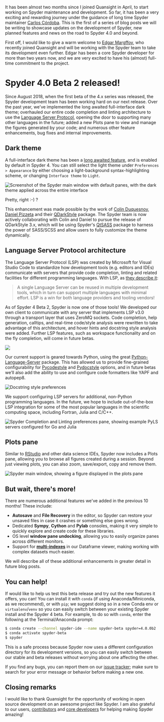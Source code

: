 <!--
.. title: Spyder 4.0 takes a big step closer with the release of Beta 2!
.. slug: spyder-4-beta2-release
.. date: 2019-05-21 15:02:50 UTC-05:00
.. author: Gonzalo Peña-Castellanos
.. tags: Spyder, Labs
.. category: 
.. link: 
.. description: 
.. type: text
-->

It has been almost two months since I joined Quansight in April, to start 
working on Spyder maintenance and 
development. So far, it has been a very exciting and rewarding journey under 
the guidance of long time Spyder maintainer
[Carlos Córdoba](https://github.com/ccordoba12).
This is the first of a series of blog posts we will be writing to showcase 
updates on the development of Spyder, new planned features and news on the 
road to Spyder 4.0 and beyond.

First off, I would like to give a warm welcome to
[Edgar Margffoy](https://github.com/andfoy),
who recently joined Quansight and will be working with the Spyder team to
take its development even further. Edgar has been a core Spyder developer 
for more than two years now, and we are very excited to have his (almost)
full-time commitment to the project.

# Spyder 4.0 Beta 2 released!

Since August 2018, when the first beta of the 4.x series was released, the
Spyder development team has been working hard on our next release.
Over the past year, we've implemented the long awaited full-interface dark theme;
overhauled our entire code completion and linting architecture to use the
[Language Server Protocol](https://microsoft.github.io/language-server-protocol/),
opening the door to supporting many other languages in the future;
added a new Plots pane to view and manage the figures generated by your code;
and numerous other feature enhancements, bug fixes and internal improvements.

## Dark theme

A full-interface dark theme has been a
[long awaited feature](https://github.com/spyder-ide/spyder/issues/2350),
and is enabled by default in Spyder 4. You can still select the
light theme under  ``Preferences > Appearance`` by either choosing a light-background
syntax-highlighting scheme, or changing ``Interface theme`` to ``Light``.

![Screenshot of the Spyder main window with default panes, with the dark theme applied across the entire interface ](/images/spyder-qdarkstyle.png)

Pretty, right :-) ?

<!-- TEASER_END -->

This enhancement was made possible by the work of
[Colin Duquesnoy](https://github.com/ColinDuquesnoy),
[Daniel Pizzeta](https://github.com/DPizzeta)
and their [QDarkStyle](https://github.com/ColinDuquesnoy/QDarkStyleSheet/)
package. The Spyder team is now actively collaborating with Colin and Daniel
to pursue the release of QDarkStyle 3.x, which will be using Spyder's
[QtSASS](https://github.com/spyder-ide/qtsass/)
package to harness the power of SASS/SCSS and allow users to fully customize
the theme dynamically.


## Language Server Protocol architecture

The Language Server Protocol (LSP) was created by Microsoft for Visual Studio Code to standardize how
development tools (e.g. editors and IDEs) communicate with
servers that provide code completion, linting and related facilities for
different programming languages. With LSP, as
[they describe it](https://microsoft.github.io/language-server-protocol/):

> A single Language Server can be reused in multiple development tools,
> which in turn can support multiple languages with minimal effort.
> LSP is a win for both language providers and tooling vendors!

As of Spyder 4 Beta 2, Spyder is now one of those tools!
We developed our own client to communicate with any server that implements
LSP v3.0 through a transport layer that uses ZeroMQ sockets. Code completion,
help generation, calltips, and real-time code/style analysis were rewritten to take advantage of this
architecture, and hover hints and docstring style analysis were added.
Further LSP features, such as workspace functionality and on the fly completion, will come in future betas.

<img src="/images/spyder-hover-hint-calltip.png" class="center" />

Our current support is geared towards Python, using the great
[Python-Language-Server](https://github.com/palantir/python-language-server)
package. This has allowed us to provide fine-grained configurability for
[Pycodestyle](http://pycodestyle.pycqa.org/en/stable/) and
[Pydocstyle](http://www.pydocstyle.org/en/stable/) options, and in future
betas we’ll also add the ability to use and configure code formatters like
YAPF and autopep8.

![Docstring style preferences ](/images/spyder-doc-prefs.png)

We support configuring LSP servers for additional, non-Python programming languages.
In the future, we hope to include out-of-the-box LSP integration for
some of the most popular languages in the scientific computing space,
including Fortran, Julia and C/C++.

![Spyder Completion and Linting preferences pane, showing example PyLS servers configured for Go and Julia ](spyder-preferences-lsp.png)

## Plots pane

Similar to [RStudio](https://www.rstudio.com/) and other data science IDEs,
Spyder now includes a Plots pane, allowing you to browse all figures created during a
session. Beyond just viewing plots, you can also zoom, save/export, copy and remove
them.

![Spyder main window, showing a figure displayed in the plots pane ](/images/spyder-plots.png)

## But wait, there's more!

There are numerous additional features we've added in the previous 10
months! These include:

* **Autosave** and **File Recovery** in the editor, so Spyder can restore your
unsaved files in case it crashes or something else goes wrong.
* Dedicated **Sympy**, **Cython** and **Pylab** consoles, making it
very simple to quickly explore and create code for these libraries.
* OS level **window pane undocking**, allowing you to easily
organize panes across different monitors.
* Support for **[multi-indexes](https://pandas.pydata.org/pandas-docs/stable/user_guide/advanced.html)**
in our Dataframe viewer, making working with complex datasets much easier.

We will describe all of these additional enhancements in greater detail in
future blog posts.

## You can help!

If would like to help us test this beta release and try out the new features it offers,
you can! You can install it with ``conda`` (if using Anaconda/Miniconda, as we recommend),
or with ``pip``; we suggest doing so in a new Conda env or ``virtualenv``/``venv``
so you can easily switch between your existing Spyder install and the Spyder 4 beta.
For example, to do so with ``conda``, enter the following at the Terminal/Anaconda prompt:

```bash
$ conda create --channel spyder-ide --name spyder-beta spyder=4.0.0b2
$ conda activate spyder-beta
$ spyder
```

This is a safe process because Spyder now uses a different configuration
directory for its development versions, so you can easily switch between our stable
and beta releases without worrying about one affecting the other.

If you find any bugs, you can report them on our
[issue tracker](https://github.com/spyder-ide/spyder/issues);
make sure to search for your error message or behavior before making a new one.

## Closing remarks

I would like to thank Quansight for the opportunity of working in open source
development on an awesome project like Spyder. I am also grateful to our
users, [contributors](https://github.com/spyder-ide/spyder/graphs/contributors)
and [core developers](https://github.com/orgs/spyder-ide/people) for helping
making Spyder amazing!
